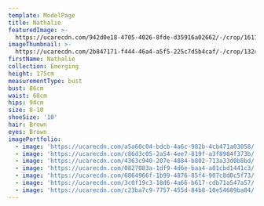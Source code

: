 ```yaml
---
template: ModelPage
title: Nathalie
featuredImage: >-
  https://ucarecdn.com/942d0e18-4705-4026-8fde-d35916a02662/-/crop/1611x1055/0,106/-/preview/
imageThumbnail: >-
  https://ucarecdn.com/2b847171-f444-46a4-a5f5-225c7d5b4caf/-/crop/1324x1795/160,25/-/preview/
firstName: Nathalie
collection: Emerging
height: 175cm
measurementType: bust
bust: 86cm
waist: 68cm
hips: 94cm
size: 8-10
shoeSize: '10'
hair: Brown
eyes: Brown
imagePortfolio:
  - image: 'https://ucarecdn.com/a5a60c04-bdcb-4a6c-982b-4cb471a03058/'
  - image: 'https://ucarecdn.com/c86d3c05-2a54-4ee7-819f-a3f8984f373b/'
  - image: 'https://ucarecdn.com/4363c940-207e-4884-b802-713a33d0b8bd/'
  - image: 'https://ucarecdn.com/0827083a-1df9-4d6e-baa4-a01cbd1441c3/'
  - image: 'https://ucarecdn.com/6864966f-1b99-4876-85f4-907c8d0c5f73/'
  - image: 'https://ucarecdn.com/3c0f19c3-18d6-4a66-b617-cdb71a547a57/'
  - image: 'https://ucarecdn.com/c23ba7c9-7757-455d-84b8-10e54609ba84/'
---
```


